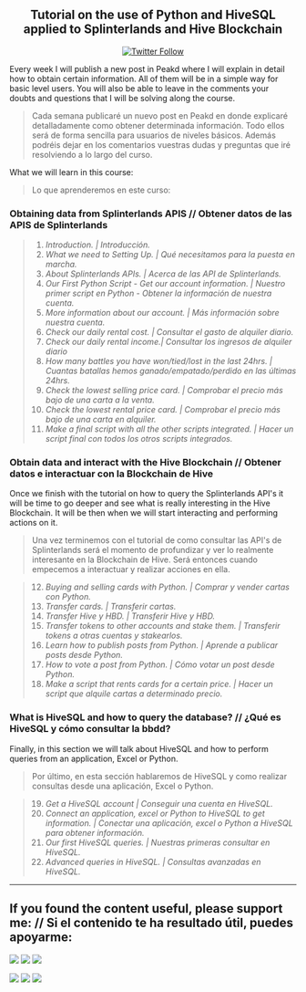 <div align="center">
  <h2> Tutorial on the use of Python and HiveSQL applied to Splinterlands and Hive Blockchain </h2>
  <a class="header-badge" target="_blank" href="https://twitter.com/javi2san">
  <img alt="Twitter Follow" src="https://img.shields.io/twitter/follow/javi2san?style=social">
  </a>
</div>

Every week I will publish a new post in Peakd where I will explain in detail how to obtain certain information. All of them will be in a simple way for basic level users. You will also be able to leave in the comments your doubts and questions that I will be solving along the course.

>Cada semana publicaré un nuevo post en Peakd en donde explicaré detalladamente como obtener determinada información. Todo ellos será de forma sencilla para usuarios de niveles básicos. Además podréis dejar en los comentarios vuestras dudas y preguntas que iré resolviendo a lo largo del curso.

What we will learn in this course:

>Lo que aprenderemos en este curso:

### Obtaining data from Splinterlands APIS // Obtener datos de las APIS de Splinterlands

> 1. *Introduction. | Introducción.*
> 2. *What we need to Setting Up. | Qué necesitamos para la puesta en marcha.*
> 3. *About Splinterlands APIs. | Acerca de las API de Splinterlands.*
> 4. *Our First Python Script - Get our account information. | Nuestro primer script en Python - Obtener la información de nuestra cuenta.*
> 5. *More information about our account. | Más información sobre nuestra cuenta.*
> 6. *Check our daily rental cost. | Consultar el gasto de alquiler diario.*
> 7. *Check our daily rental income.| Consultar los ingresos de alquiler diario*
> 8. *How many battles you have won/tied/lost in the last 24hrs. | Cuantas batallas hemos ganado/empatado/perdido en las últimas 24hrs.*
> 9. *Check the lowest selling price card. | Comprobar el precio más bajo de una carta a la venta.*
> 10. *Check the lowest rental price card. | Comprobar el precio más bajo de una carta en alquiler.*
> 11. *Make a final script with all the other scripts integrated. | Hacer un script final con todos los otros scripts integrados.*

### Obtain data and interact with the Hive Blockchain // Obtener datos e interactuar con la Blockchain de Hive

Once we finish with the tutorial on how to query the Splinterlands API's it will be time to go deeper and see what is really interesting in the Hive Blockchain. It will be then when we will start interacting and performing actions on it. 

>Una vez terminemos con el tutorial de como consultar las API's de Splinterlands será el momento de profundizar y ver lo realmente interesante en la Blockchain de Hive. Será entonces cuando empecemos a interactuar y realizar acciones en ella. 

> 12. *Buying and selling cards with Python. | Comprar y vender cartas con Python.*
> 13. *Transfer cards. | Transferir cartas.*
> 14. *Transfer Hive y HBD. | Transferir Hive y HBD.*
> 15. *Transfer tokens to other accounts and stake them. | Transferir tokens a otras cuentas y stakearlos.*
> 16. *Learn how to publish posts from Python. | Aprende a publicar posts desde Python.*
> 17. *How to vote a post from Python. | Cómo votar un post desde Python.*
> 18. *Make a script that rents cards for a certain price. | Hacer un script que alquile cartas a determinado precio.*

### What is HiveSQL and how to query the database? // ¿Qué es HiveSQL y cómo consultar la bbdd?

Finally, in this section we will talk about HiveSQL and how to perform queries from an application, Excel or Python.

>Por último, en esta sección hablaremos de HiveSQL y como realizar consultas desde una aplicación, Excel o Python.

> 19. *Get a HiveSQL account | Conseguir una cuenta en HiveSQL.*
> 20. *Connect an application, excel or Python to HiveSQL to get information. | Conectar una aplicación, excel o Python a HiveSQL para obtener información.*
> 21. *Our first HiveSQL queries. | Nuestras primeras consultar en HiveSQL.*
> 22. *Advanced queries in HiveSQL. | Consultas avanzadas en HiveSQL.*

---

## If you found the content useful, please support me: // Si el contenido te ha resultado útil, puedes apoyarme:

[![](https://img.shields.io/badge/1%20HIVE-8e8e8e?style=for-the-badge&labelColor=101010)](https://hivesigner.com/sign/transfer?to=javivisan&amount=1%20HIVE) [![](https://img.shields.io/badge/5%20HIVE-8e8e8e?style=for-the-badge&labelColor=101010)](https://hivesigner.com/sign/transfer?to=javivisan&amount=5%20HIVE) [![](https://img.shields.io/badge/10%20HIVE-8e8e8e?style=for-the-badge&labelColor=101010)](https://hivesigner.com/sign/transfer?to=javivisan&amount=10%20HIVE)

[![](https://img.shields.io/badge/1%20HBD-8e8e8e?style=for-the-badge&labelColor=101010)](https://hivesigner.com/sign/transfer?to=javivisan&amount=1%20HBD) [![](https://img.shields.io/badge/5%20HBD-8e8e8e?style=for-the-badge&labelColor=101010)](https://hivesigner.com/sign/transfer?to=javivisan&amount=5%20HBD) [![](https://img.shields.io/badge/10%20HBD-8e8e8e?style=for-the-badge&labelColor=101010)](https://hivesigner.com/sign/transfer?to=javivisan&amount=10%20HBD)
